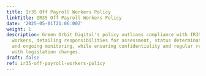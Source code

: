 ```yaml
---
title: Ir35 Off Payroll Workers Policy
linkTitle: IR35 Off Payroll Workers Policy
date: '2025-05-01T21:06:00Z'
weight: 1
description: Green Orbit Digital's policy outlines compliance with IR35 for off-payroll
  workers, detailing responsibilities for assessment, status determination, appeals,
  and ongoing monitoring, while ensuring confidentiality and regular reviews to align
  with legislation changes.
draft: false
ref: ir35-off-payroll-workers-policy
---
```


